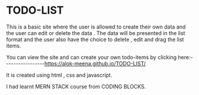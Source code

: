 # TODO-LIST

This is a basic site where the user is allowed to create their own data and the user can edit or delete the data .
The data will be presented in the list format and the user also have the choice to delete , edit and drag the list items.

You can view the site and can create your own todo-items by clicking here:-----------------https://alok-meena.github.io/TODO-LIST/

It is created using html , css and javascript.

I had learnt MERN STACK course from CODING BLOCKS.

